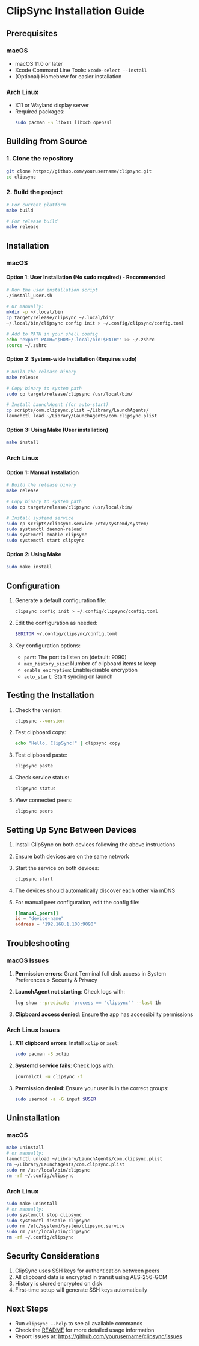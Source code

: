 # ClipSync Installation Guide

## Prerequisites

### macOS
- macOS 11.0 or later
- Xcode Command Line Tools: `xcode-select --install`
- (Optional) Homebrew for easier installation

### Arch Linux
- X11 or Wayland display server
- Required packages:
  ```bash
  sudo pacman -S libx11 libxcb openssl
  ```

## Building from Source

### 1. Clone the repository
```bash
git clone https://github.com/yourusername/clipsync.git
cd clipsync
```

### 2. Build the project
```bash
# For current platform
make build

# For release build
make release
```

## Installation

### macOS

#### Option 1: User Installation (No sudo required) - Recommended
```bash
# Run the user installation script
./install_user.sh

# Or manually:
mkdir -p ~/.local/bin
cp target/release/clipsync ~/.local/bin/
~/.local/bin/clipsync config init > ~/.config/clipsync/config.toml

# Add to PATH in your shell config
echo 'export PATH="$HOME/.local/bin:$PATH"' >> ~/.zshrc
source ~/.zshrc
```

#### Option 2: System-wide Installation (Requires sudo)
```bash
# Build the release binary
make release

# Copy binary to system path
sudo cp target/release/clipsync /usr/local/bin/

# Install LaunchAgent (for auto-start)
cp scripts/com.clipsync.plist ~/Library/LaunchAgents/
launchctl load ~/Library/LaunchAgents/com.clipsync.plist
```

#### Option 3: Using Make (User installation)
```bash
make install
```

### Arch Linux

#### Option 1: Manual Installation
```bash
# Build the release binary
make release

# Copy binary to system path
sudo cp target/release/clipsync /usr/local/bin/

# Install systemd service
sudo cp scripts/clipsync.service /etc/systemd/system/
sudo systemctl daemon-reload
sudo systemctl enable clipsync
sudo systemctl start clipsync
```

#### Option 2: Using Make
```bash
sudo make install
```

## Configuration

1. Generate a default configuration file:
   ```bash
   clipsync config init > ~/.config/clipsync/config.toml
   ```

2. Edit the configuration as needed:
   ```bash
   $EDITOR ~/.config/clipsync/config.toml
   ```

3. Key configuration options:
   - `port`: The port to listen on (default: 9090)
   - `max_history_size`: Number of clipboard items to keep
   - `enable_encryption`: Enable/disable encryption
   - `auto_start`: Start syncing on launch

## Testing the Installation

1. Check the version:
   ```bash
   clipsync --version
   ```

2. Test clipboard copy:
   ```bash
   echo "Hello, ClipSync!" | clipsync copy
   ```

3. Test clipboard paste:
   ```bash
   clipsync paste
   ```

4. Check service status:
   ```bash
   clipsync status
   ```

5. View connected peers:
   ```bash
   clipsync peers
   ```

## Setting Up Sync Between Devices

1. Install ClipSync on both devices following the above instructions

2. Ensure both devices are on the same network

3. Start the service on both devices:
   ```bash
   clipsync start
   ```

4. The devices should automatically discover each other via mDNS

5. For manual peer configuration, edit the config file:
   ```toml
   [[manual_peers]]
   id = "device-name"
   address = "192.168.1.100:9090"
   ```

## Troubleshooting

### macOS Issues

1. **Permission errors**: Grant Terminal full disk access in System Preferences > Security & Privacy

2. **LaunchAgent not starting**: Check logs with:
   ```bash
   log show --predicate 'process == "clipsync"' --last 1h
   ```

3. **Clipboard access denied**: Ensure the app has accessibility permissions

### Arch Linux Issues

1. **X11 clipboard errors**: Install `xclip` or `xsel`:
   ```bash
   sudo pacman -S xclip
   ```

2. **Systemd service fails**: Check logs with:
   ```bash
   journalctl -u clipsync -f
   ```

3. **Permission denied**: Ensure your user is in the correct groups:
   ```bash
   sudo usermod -a -G input $USER
   ```

## Uninstallation

### macOS
```bash
make uninstall
# or manually:
launchctl unload ~/Library/LaunchAgents/com.clipsync.plist
rm ~/Library/LaunchAgents/com.clipsync.plist
sudo rm /usr/local/bin/clipsync
rm -rf ~/.config/clipsync
```

### Arch Linux
```bash
sudo make uninstall
# or manually:
sudo systemctl stop clipsync
sudo systemctl disable clipsync
sudo rm /etc/systemd/system/clipsync.service
sudo rm /usr/local/bin/clipsync
rm -rf ~/.config/clipsync
```

## Security Considerations

1. ClipSync uses SSH keys for authentication between peers
2. All clipboard data is encrypted in transit using AES-256-GCM
3. History is stored encrypted on disk
4. First-time setup will generate SSH keys automatically

## Next Steps

- Run `clipsync --help` to see all available commands
- Check the [README](README.md) for more detailed usage information
- Report issues at: https://github.com/yourusername/clipsync/issues